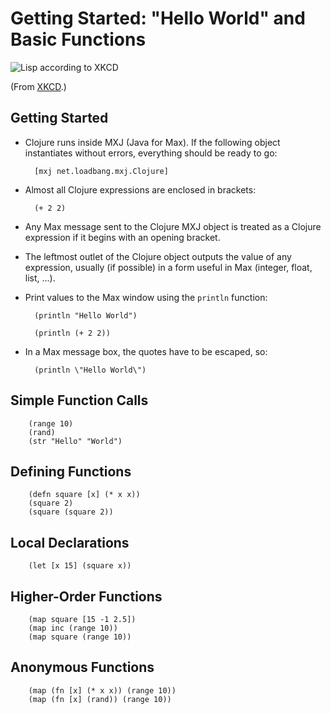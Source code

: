 # Getting Started: "Hello World" and Basic Functions

![Lisp according to XKCD][xkcd_img]

(From [XKCD][xkcd].)

## Getting Started

* Clojure runs inside MXJ (Java for Max). If the following object
  instantiates without errors, everything should be ready to go:

		[mxj net.loadbang.mxj.Clojure]

* Almost all Clojure expressions are enclosed in brackets:

		(+ 2 2)

* Any Max message sent to the Clojure MXJ object is treated as a Clojure
  expression if it begins with an opening bracket.

* The leftmost outlet of the Clojure object outputs the value of any
  expression, usually (if possible) in a form useful in Max (integer,
  float, list, ...).

* Print values to the Max window using the `println` function:

		(println "Hello World")
	
		(println (+ 2 2))

* In a Max message box, the quotes have to be escaped, so:

		(println \"Hello World\")

## Simple Function Calls

		(range 10)
		(rand)
		(str "Hello" "World")

## Defining Functions

		(defn square [x] (* x x))
		(square 2)
		(square (square 2))

## Local Declarations

		(let [x 15] (square x))

## Higher-Order Functions

		(map square [15 -1 2.5])
		(map inc (range 10))
		(map square (range 10))

## Anonymous Functions

		(map (fn [x] (* x x)) (range 10))
		(map (fn [x] (rand)) (range 10))

[xkcd_img]: http://imgs.xkcd.com/comics/lisp_cycles.png
[xkcd]: http://xkcd.com/297/
